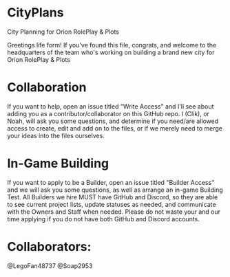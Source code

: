 # CityPlans
City Planning for Orion RolePlay &amp; Plots

Greetings life form!
If you've found this file, congrats, and welcome to the headquarters of the team who's working on building a brand new city for Orion RolePlay &amp; Plots

# Collaboration
If you want to help, open an issue titled "Write Access" and I'll see about adding you as a contributor/collaborator on this GitHub repo.
I (Clik), or Noah, will ask you some questions, and determine if you need/are allowed access to create, edit and add on to the files, or if we merely need to merge your ideas into the files ourselves.

# In-Game Building
If you want to apply to be a Builder, open an issue titled "Builder Access" and we will ask you some questions, as well as arrange an in-game Building Test.
All Builders we hire MUST have GitHub and Discord, so they are able to see current project lists, update statuses as needed, and communicate with the Owners and Staff when needed. Please do not waste your and our time applying if you do not have both GitHub and Discord accounts.
 
# Collaborators:
@LegoFan48737
@Soap2953
